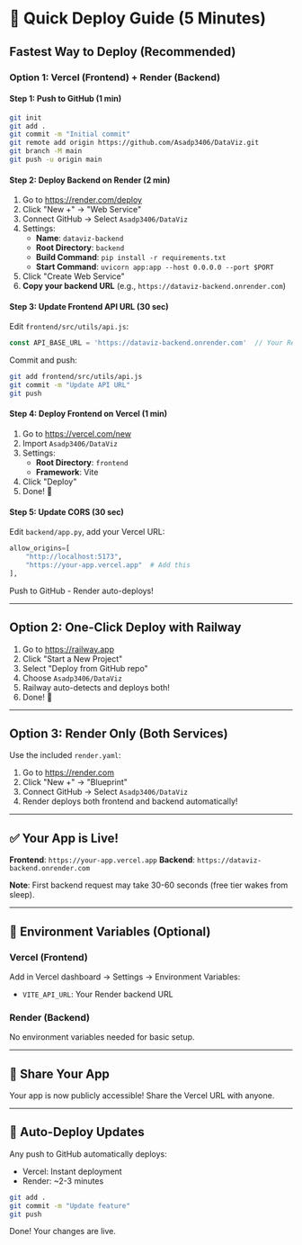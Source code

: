 # 🚀 Quick Deploy Guide (5 Minutes)

## Fastest Way to Deploy (Recommended)

### Option 1: Vercel (Frontend) + Render (Backend)

#### Step 1: Push to GitHub (1 min)
```bash
git init
git add .
git commit -m "Initial commit"
git remote add origin https://github.com/Asadp3406/DataViz.git
git branch -M main
git push -u origin main
```

#### Step 2: Deploy Backend on Render (2 min)
1. Go to https://render.com/deploy
2. Click "New +" → "Web Service"
3. Connect GitHub → Select `Asadp3406/DataViz`
4. Settings:
   - **Name**: `dataviz-backend`
   - **Root Directory**: `backend`
   - **Build Command**: `pip install -r requirements.txt`
   - **Start Command**: `uvicorn app:app --host 0.0.0.0 --port $PORT`
5. Click "Create Web Service"
6. **Copy your backend URL** (e.g., `https://dataviz-backend.onrender.com`)

#### Step 3: Update Frontend API URL (30 sec)
Edit `frontend/src/utils/api.js`:
```javascript
const API_BASE_URL = 'https://dataviz-backend.onrender.com'  // Your Render URL
```

Commit and push:
```bash
git add frontend/src/utils/api.js
git commit -m "Update API URL"
git push
```

#### Step 4: Deploy Frontend on Vercel (1 min)
1. Go to https://vercel.com/new
2. Import `Asadp3406/DataViz`
3. Settings:
   - **Root Directory**: `frontend`
   - **Framework**: Vite
4. Click "Deploy"
5. Done! 🎉

#### Step 5: Update CORS (30 sec)
Edit `backend/app.py`, add your Vercel URL:
```python
allow_origins=[
    "http://localhost:5173",
    "https://your-app.vercel.app"  # Add this
],
```

Push to GitHub - Render auto-deploys!

---

## Option 2: One-Click Deploy with Railway

1. Go to https://railway.app
2. Click "Start a New Project"
3. Select "Deploy from GitHub repo"
4. Choose `Asadp3406/DataViz`
5. Railway auto-detects and deploys both!
6. Done! 🎉

---

## Option 3: Render Only (Both Services)

Use the included `render.yaml`:
1. Go to https://render.com
2. Click "New +" → "Blueprint"
3. Connect GitHub → Select `Asadp3406/DataViz`
4. Render deploys both frontend and backend automatically!

---

## ✅ Your App is Live!

**Frontend**: `https://your-app.vercel.app`
**Backend**: `https://dataviz-backend.onrender.com`

**Note**: First backend request may take 30-60 seconds (free tier wakes from sleep).

---

## 🔧 Environment Variables (Optional)

### Vercel (Frontend)
Add in Vercel dashboard → Settings → Environment Variables:
- `VITE_API_URL`: Your Render backend URL

### Render (Backend)
No environment variables needed for basic setup.

---

## 📱 Share Your App

Your app is now publicly accessible! Share the Vercel URL with anyone.

---

## 🔄 Auto-Deploy Updates

Any push to GitHub automatically deploys:
- Vercel: Instant deployment
- Render: ~2-3 minutes

```bash
git add .
git commit -m "Update feature"
git push
```

Done! Your changes are live.
